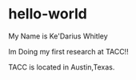 # hello-world

My Name is Ke'Darius Whitley

Im Doing my first research at TACC!!

TACC is located in Austin,Texas.
